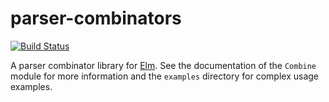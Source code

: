 # parser-combinators

[![Build Status](https://travis-ci.org/elm-community/parser-combinators.svg)](https://travis-ci.org/elm-community/parser-combinators)

A parser combinator library for [Elm](http://elm-lang.org).  See the
documentation of the `Combine` module for more information and the
`examples` directory for complex usage examples.
